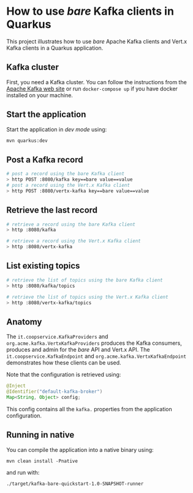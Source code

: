 How to use _bare_ Kafka clients in Quarkus
============================================

This project illustrates how to use _bare_ Apache Kafka clients and Vert.x Kafka clients in a Quarkus application.

## Kafka cluster

First, you need a Kafka cluster. You can follow the instructions from the [Apache Kafka web site](https://kafka.apache.org/quickstart) or run `docker-compose up` if you have docker installed on your machine.

## Start the application

Start the application in _dev mode_ using: 

```bash
mvn quarkus:dev
```

## Post a Kafka record

```bash 
# post a record using the bare Kafka client
> http POST :8080/kafka key==bare value==value
# post a record using the Vert.x Kafka client
> http POST :8080/vertx-kafka key==bare value==value
```

## Retrieve the last record

```bash
# retrieve a record using the bare Kafka client
> http :8080/kafka 

# retrieve a record using the Vert.x Kafka client
> http :8080/vertx-kafka
```

## List existing topics

```bash
# retrieve the list of topics using the bare Kafka client
> http :8080/kafka/topics

# retrieve the list of topics using the Vert.x Kafka client
> http :8080/vertx-kafka/topics
```

## Anatomy

The `it.coopservice.KafkaProviders` and `org.acme.kafka.VertxKafkaProviders` produces the Kafka consumers, produces and admin for the _bare_ API and Vert.x API.
The `it.coopservice.KafkaEndpoint` and `org.acme.kafka.VertxKafkaEndpoint` demonstrates how these clients can be used.

Note that the configuration is retrieved using:

```java
@Inject
@Identifier("default-kafka-broker")
Map<String, Object> config;
```

This config contains all the `kafka.` properties from the application configuration.

## Running in native

You can compile the application into a native binary using:

`mvn clean install -Pnative`

and run with:

`./target/kafka-bare-quickstart-1.0-SNAPSHOT-runner` 
